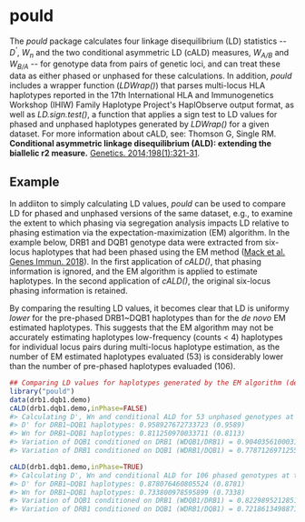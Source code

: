 <!-- README.md is generated from README.Rmd. Please edit that file -->
pould
=====

The *pould* package calculates four linkage disequilibrium (LD) statistics -- *D<sup>'</sup>*, *W<sub>n</sub>* and the two conditional asymmetric LD (cALD) measures, *W<sub>A/B</sub>* and *W<sub>B/A</sub>* -- for genotype data from pairs of genetic loci, and can treat these data as either phased or unphased for these calculations. In addition, *pould* includes a wrapper function (*LDWrap()*) that parses multi-locus HLA haplotypes reported in the 17th International HLA and Immunogenetics Workshop (IHIW) Family Haplotype Project's HaplObserve output format, as well as *LD.sign.test()*, a function that applies a sign test to LD values for phased and unphased haplotypes generated by *LDWrap()* for a given dataset. For more information about cALD, see: Thomson G, Single RM. **Conditional asymmetric linkage disequilibrium (ALD): extending the biallelic r2 measure.** [Genetics. 2014;198(1):321-31](https://doi.org/10.1534/genetics.114.165266).

Example
-------

In addiiton to simply calculating LD values, *pould* can be used to compare LD for phased and unphased versions of the same dataset, e.g., to examine the extent to which phasing via segregation analysis impacts LD relative to phasing estimation via the expectation-maximization (EM) algorithm. In the example below, DRB1 and DQB1 genotype data were extracted from six-locus haplotypes that had been phased using the EM method ([Mack et al. Genes Immun. 2018](https://doi.org/10.1038/s41435-017-0006-8)). In the first application of *cALD()*, that phasing information is ignored, and the EM algorithm is applied to estimate haplotypes. In the second application of *cALD()*, the original six-locus phasing information is retained.

By comparing the resulting LD values, it becomes clear that LD is uniformy *lower* for the pre-phased DRB1~DQB1 haplotypes than for the *de novo* EM estimated haplotypes. This suggests that the EM algorithm may not be accurately estimating haplotypes low-frequency (counts &lt; 4) haplotypes for individual locus pairs during multi-locus haplotype estimation, as the number of EM estimated haplotypes evaluated (53) is considerably lower than the number of pre-phased haplotypes evaluaded (106).

``` r
## Comparing LD values for haplotypes generated by the EM algorithm (default = unphased) to LD values for haplotypes for which phased is known.
library("pould")
data(drb1.dqb1.demo)
cALD(drb1.dqb1.demo,inPhase=FALSE)
#> Calculating D', Wn and conditional ALD for 53 unphased genotypes at the DRB1 and DQB1 loci.
#> D' for DRB1~DQB1 haplotypes: 0.958927672733723 (0.9589) 
#> Wn for DRB1~DQB1 haplotypes: 0.811250970033711 (0.8113) 
#> Variation of DQB1 conditioned on DRB1 (WDQB1/DRB1) = 0.904035610003137 (0.904)
#> Variation of DRB1 conditioned on DQB1 (WDRB1/DQB1) = 0.778712697125542 (0.7787)

cALD(drb1.dqb1.demo,inPhase=TRUE)
#> Calculating D', Wn and conditional ALD for 106 phased genotypes at the DRB1 and DQB1 loci.
#> D' for DRB1~DQB1 haplotypes: 0.878076460805524 (0.8781) 
#> Wn for DRB1~DQB1 haplotypes: 0.733800978595899 (0.7338) 
#> Variation of DQB1 conditioned on DRB1 (WDQB1/DRB1) = 0.822989521285103 (0.823)
#> Variation of DRB1 conditioned on DQB1 (WDRB1/DQB1) = 0.721861349887199 (0.7219)
```
